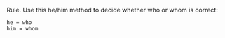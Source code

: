 Rule. Use this he/him method to decide whether who or whom is correct:

    he = who
    him = whom
